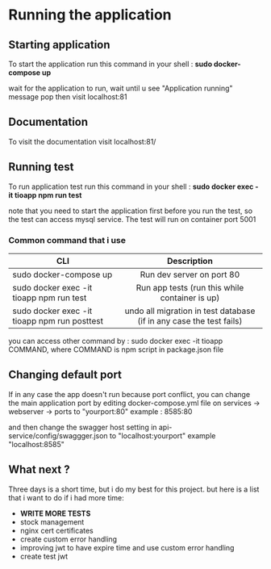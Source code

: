 # Running the application

## Starting application

To start the application run this command in your shell : **sudo docker-compose up**

wait for the application to run, wait until u see "Application running" message pop
then visit localhost:81

## Documentation

To visit the documentation visit localhost:81/

## Running test

To run application test run this command in your shell : **sudo docker exec -it tioapp npm run test**

note that you need to start the application first before you run the test, so the test can access mysql service.
The test will run on container port 5001

### Common command that i use

| CLI                                          |                             Description                             |
| -------------------------------------------- | :-----------------------------------------------------------------: |
| sudo docker-compose up                       |                      Run dev server on port 80                      |
| sudo docker exec -it tioapp npm run test     |           Run app tests (run this while container is up)            |
| sudo docker exec -it tioapp npm run posttest | undo all migration in test database (if in any case the test fails) |

you can access other command by : sudo docker exec -it tioapp COMMAND, where COMMAND is npm script in package.json file

## Changing default port

If in any case the app doesn't run because port conflict, you can change the main application port by editing docker-compose.yml file on services -> webserver -> ports to "yourport:80"
example : 8585:80

and then change the swagger host setting in api-service/config/swaggger.json to "localhost:yourport"
example "localhost:8585"

## What next ?

Three days is a short time, but i do my best for this project. but here is a list that i want to do if i had more time:

- **WRITE MORE TESTS**
- stock management
- nginx cert certificates
- create custom error handling
- improving jwt to have expire time and use custom error handling
- create test jwt
